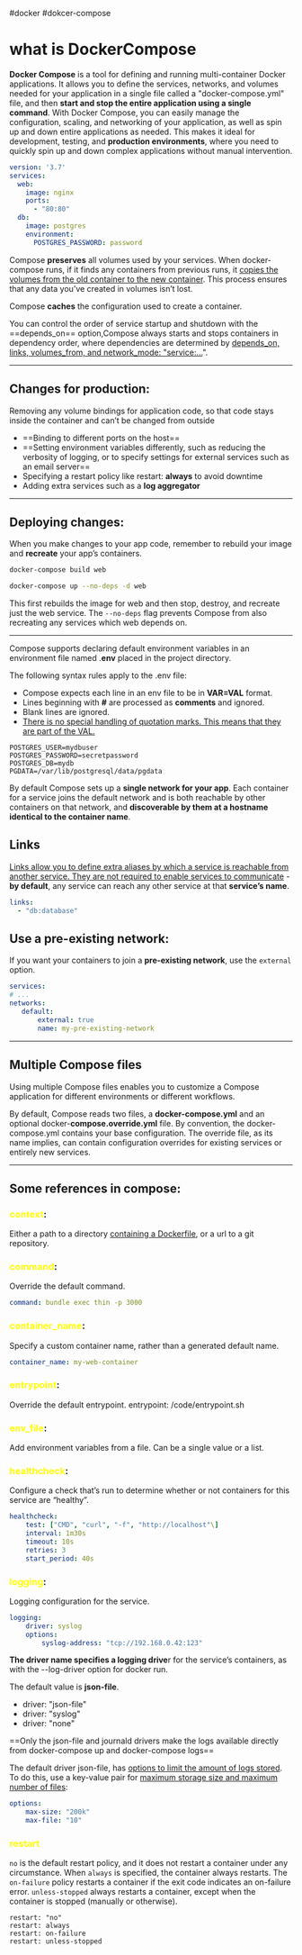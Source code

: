 #docker #dokcer-compose

# what is DockerCompose 
**Docker Compose** is a tool for defining and running multi-container Docker applications. It allows you to define the services, networks, and volumes needed for your application in a single file called a "docker-compose.yml" file, and then **start and stop the entire application using a single command**. With Docker Compose, you can easily manage the configuration, scaling, and networking of your application, as well as spin up and down entire applications as needed. This makes it ideal for development, testing, and **production environments**, where you need to quickly spin up and down complex applications without manual intervention.
```yaml
version: '3.7'
services:
  web:
    image: nginx
    ports:
      - "80:80"
  db:
    image: postgres
    environment:
      POSTGRES_PASSWORD: password

```

Compose **preserves** all volumes used by your services. When docker-compose runs, if it finds any containers from previous runs, it <ins>copies the volumes from the old container to the new container</ins>. This process ensures that any data you’ve created in volumes isn’t lost.

Compose **caches** the configuration used to create a container.

You can control the order of service startup and shutdown with the ==depends_on== option,Compose always starts and stops containers in dependency order, where dependencies are determined by <ins>depends\_on, links, volumes\_from, and network_mode: "service:...</ins>".

* * *
## Changes for production:
Removing any volume bindings for application code, so that code stays inside the container and can’t be changed from outside

- ==Binding to different ports on the host==
- ==Setting environment variables differently, such as reducing the verbosity of logging, or to specify settings for external services such as an email server==
- Specifying a restart policy like restart: **always** to avoid downtime
- Adding extra services such as a **log aggregator**

* * *
## Deploying changes:
When you make changes to your app code, remember to rebuild your image and **recreate** your app’s containers.

```bash
docker-compose build web

docker-compose up --no-deps -d web
```

This first rebuilds the image for web and then stop, destroy, and recreate just the web service. The `--no-deps` flag prevents Compose from also recreating any services which web depends on.
* * *
Compose supports declaring default environment variables in an environment file named .**env** placed in the project directory.

The following syntax rules apply to the .env file:
- Compose expects each line in an env file to be in **VAR=VAL** format.
- Lines beginning with **#** are processed as **comments** and ignored.
- Blank lines are ignored.
- <ins>There is no special handling of quotation marks. This means that they are part of the VAL.</ins>
```.env
POSTGRES_USER=mydbuser
POSTGRES_PASSWORD=secretpassword
POSTGRES_DB=mydb
PGDATA=/var/lib/postgresql/data/pgdata
```


By default Compose sets up a **single network for your app**. Each container for a service joins the default network and is both reachable by other containers on that network, and **discoverable by them at a hostname identical to the container name**.

## Links
<u>Links allow you to define extra aliases by which a service is reachable from another service. They are not required to enable services to communicate</u> - **by default**, any service can reach any other service at that **service’s name**.

```yaml
links:
  - "db:database"
```

## Use a pre-existing network:
If you want your containers to join a **pre-existing network**, use the `external` option.
```yaml
services: 
# ...
networks: 
   default: 
       external: true
       name: my-pre-existing-network
```

* * *
## Multiple Compose files
Using multiple Compose files enables you to customize a Compose application for different environments or different workflows.

By default, Compose reads two files, a **docker-compose.yml** and an optional docker-**compose.override.yml** file. By convention, the docker-compose.yml contains your base configuration. The override file, as its name implies, can contain configuration overrides for existing services or entirely new services.
* * *
## Some references in compose:
### **<font color="#ffff00">context</font>**:
Either a path to a directory <u>containing a Dockerfile</u>, or a url to a git repository.

### **<font color="#ffff00">command</font>:**
Override the default command.
```yaml
command: bundle exec thin -p 3000
```

### **<font color="#ffff00">container_name</font>:**
Specify a custom container name, rather than a generated default name.
```yaml
container_name: my-web-container
```

### **<font color="#ffff00">entrypoint</font>**:
Override the default entrypoint.
entrypoint: /code/entrypoint.sh 

### **<font color="#ffff00">env_file</font>:**
Add environment variables from a file. Can be a single value or a list.

### **<font color="#ffff00">healthcheck</font>:**
Configure a check that’s run to determine whether or not containers for this service are “healthy”.
```yaml
healthcheck:
    test: ["CMD", "curl", "-f", "http://localhost"\]
    interval: 1m30s
    timeout: 10s
    retries: 3
    start_period: 40s
```

### **<font color="#ffff00">logging</font>:**
Logging configuration for the service.
```yaml
logging:
 	driver: syslog
 	options:
 	 	syslog-address: "tcp://192.168.0.42:123"
```

**The driver name specifies a logging drive**r for the service’s containers, as with the --log-driver option for docker run.

The default value is **json-file**.

- driver: "json-file"
- driver: "syslog"
- driver: "none"

==Only the json-file and journald drivers make the logs available directly from docker-compose up and docker-compose logs==

The default driver json-file, has <ins>options to limit the amount of logs stored</ins>. To do this, use a key-value pair for <ins>maximum storage size and maximum number of files</ins>:

```yaml
options: 
    max-size: "200k"
    max-file: "10"
```

### <font color="#ffff00">restart</font>
`no` is the default restart policy, and it does not restart a container under any circumstance. When `always` is specified, the container always restarts. The `on-failure` policy restarts a container if the exit code indicates an on-failure error. `unless-stopped` always restarts a container, except when the container is stopped (manually or otherwise).

```
restart: "no"
restart: always
restart: on-failure
restart: unless-stopped 
```
